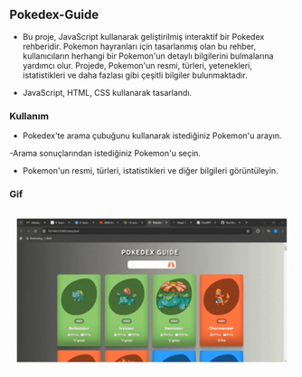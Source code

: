 ## Pokedex-Guide

- Bu proje, JavaScript kullanarak geliştirilmiş interaktif bir Pokedex rehberidir. Pokemon hayranları için tasarlanmış olan bu rehber, kullanıcıların herhangi bir Pokemon'un detaylı bilgilerini bulmalarına yardımcı olur. Projede, Pokemon'un resmi, türleri, yetenekleri, istatistikleri ve daha fazlası gibi çeşitli bilgiler bulunmaktadır. 

- JavaScript, HTML, CSS kullanarak tasarlandı. 

### Kullanım

- Pokedex'te arama çubuğunu kullanarak istediğiniz Pokemon'u arayın. 

-Arama sonuçlarından istediğiniz Pokemon'u seçin. 

- Pokemon'un resmi, türleri, istatistikleri ve diğer bilgileri görüntüleyin.

### Gif

<img src="screen.gif" />